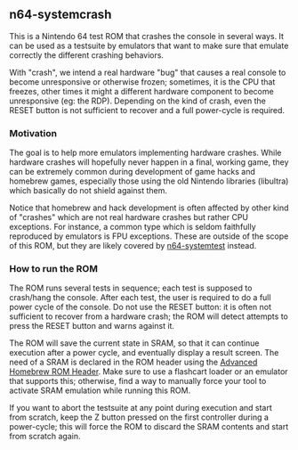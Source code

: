 ## n64-systemcrash

This is a Nintendo 64 test ROM that crashes the console in several ways.
It can be used as a testsuite by emulators that want to make sure that
emulate correctly the different crashing behaviors.

With "crash", we intend a real hardware "bug" that causes a real console
to become unresponsive or otherwise frozen; sometimes, it is the CPU that
freezes, other times it might a different hardware component to become
unresponsive (eg: the RDP). Depending on the kind of crash, even the RESET
button is not sufficient to recover and a full power-cycle is required.

### Motivation

The goal is to help more emulators implementing hardware crashes. While
hardware crashes will hopefully never happen in a final, working game,
they can be extremely common during development of game hacks and
homebrew games, especially those using the old Nintendo libraries
(libultra) which basically do not shield against them.

Notice that homebrew and hack development is often affected by other kind of
"crashes" which are not real hardware crashes but rather CPU exceptions.
For instance, a common type which is seldom faithfully reproduced by emulators
is FPU exceptions. These are outside of the scope of this ROM, but they
are likely covered by [n64-systemtest](https://github.com/lemmy-64/n64-systemtest)
instead.

### How to run the ROM

The ROM runs several tests in sequence; each test is supposed to crash/hang
the console. After each test, the user is required to do a full power cycle
of the console. Do not use the RESET button: it is often not sufficient to
recover from a hardware crash; the ROM will detect attempts to press the
RESET button and warns against it.

The ROM will save the current state in SRAM, so that it can continue execution
after a power cycle, and eventually display a result screen. The need of a SRAM
is declared in the ROM header using the [Advanced Homebrew ROM Header](https://n64brew.dev/wiki/ROM_Header#Homebrew_ROM_Header_special_flags). Make sure to use a flashcart
loader or an emulator that supports this; otherwise, find a way to manually
force your tool to activate SRAM emulation while running this ROM.

If you want to abort the testsuite at any point during execution and start
from scratch, keep the Z button pressed on the first controller during
a power-cycle; this will force the ROM to discard the SRAM contents and
start from scratch again.
